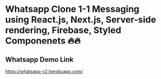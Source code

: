 # Whatsapp Clone 1-1 Messaging using React.js, Next.js, Server-side rendering, Firebase, Styled Componenets 🔥🔥

## Whatsapp Demo Link

https://whatsapp-v2.herokuapp.com/
